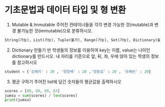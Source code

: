 # 기초문법과 데이터 타입 및 형 변환

1. Mutable & Immutable 주어진 컨테이너들을 각각 변경 가능한 것(mutable)과 변경 불가능한 것(immutable)으로 분류하시오.

``` python
String(가능), List(가능), Tuple(불가), Range(가능), Set(가능), Dictionary(불가)
```

2. Dictionary 만들기 반 학생들의 정보를 이용하여 key는 이름, value는 나이인 dictionary를 만드시오. 내 자리를 기준으로 앞, 뒤, 좌, 우에 앉아 있는 학생의 정보를 참고하시오

``` python
student = {'김혜지' : 20 , '양창배' : 20 ,'정동섭' : 20 , '유혜빈' : 20}
```

3. 평균 구하기 주어진 list에 담긴 숫자들의 평균값을 출력하시오

``` python
scores = [80, 89, 99, 83] 
jumsu = sum(scores) / len(scores)
print(jumsu)
```

